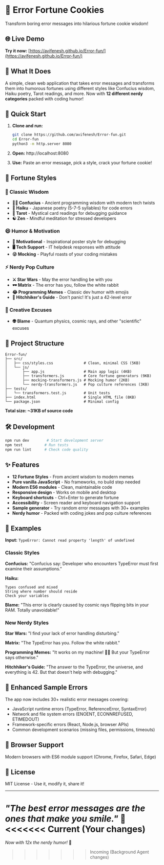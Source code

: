 # 🥠 Error Fortune Cookies

Transform boring error messages into hilarious fortune cookie wisdom!

## 🌐 Live Demo

**Try it now:** [https://avifenesh.github.io/Error-fun/](https://avifenesh.github.io/Error-fun/)

## 🎯 What It Does

A simple, clean web application that takes error messages and transforms them into humorous fortunes using different styles like Confucius wisdom, Haiku poetry, Tarot readings, and more. Now with **12 different nerdy categories** packed with coding humor!

## 🚀 Quick Start

1. **Clone and run:**
   ```bash
   git clone https://github.com/avifenesh/Error-fun.git
   cd Error-fun
   python3 -m http.server 8080
   ```

2. **Open:** http://localhost:8080

3. **Use:** Paste an error message, pick a style, crack your fortune cookie!

## 🎪 Fortune Styles

### 🧠 Classic Wisdom
- **🧙‍♂️ Confucius** - Ancient programming wisdom with modern tech twists
- **🍃 Haiku** - Japanese poetry (5-7-5 syllables) for code errors
- **🔮 Tarot** - Mystical card readings for debugging guidance
- **☯️ Zen** - Mindful meditation for stressed developers

### 😄 Humor & Motivation
- **💪 Motivational** - Inspirational poster style for debugging
- **🖥️ Tech Support** - IT helpdesk responses with attitude
- **😜 Mocking** - Playful roasts of your coding mistakes

### ⚡ Nerdy Pop Culture
- **⚔️ Star Wars** - May the error handling be with you
- **🕶️ Matrix** - The error has you, follow the white rabbit
- **😂 Programming Memes** - Classic dev humor with emojis
- **🚀 Hitchhiker's Guide** - Don't panic! It's just a 42-level error

### 🌌 Creative Excuses
- **👽 Blame** - Quantum physics, cosmic rays, and other "scientific" excuses

## 📁 Project Structure

```
Error-fun/
├── src/
│   ├── css/styles.css              # Clean, minimal CSS (5KB)
│   └── js/
│       ├── app.js                  # Main app logic (4KB)
│       ├── transformers.js         # Core fortune generators (9KB)
│       ├── mocking-transformers.js # Mocking humor (2KB)
│       └── nerdy-transformers.js   # Pop culture references (3KB)
├── tests/
│   └── transformers.test.js        # Unit tests
├── index.html                      # Single HTML file (8KB)
└── package.json                    # Minimal config
```

**Total size: ~31KB of source code**

## 🛠️ Development

```bash
npm run dev        # Start development server
npm test          # Run tests
npm run lint      # Check code quality
```

## ✨ Features

- **12 Fortune Styles** - From ancient wisdom to modern memes
- **Pure vanilla JavaScript** - No frameworks, no build step needed
- **Modern ES6 modules** - Clean, maintainable code
- **Responsive design** - Works on mobile and desktop
- **Keyboard shortcuts** - Ctrl+Enter to generate fortune
- **Accessibility** - Screen reader and keyboard navigation support
- **Sample generator** - Try random error messages with 30+ examples
- **Nerdy humor** - Packed with coding jokes and pop culture references

## 🎨 Examples

**Input:** `TypeError: Cannot read property 'length' of undefined`

### Classic Styles
**Confucius:** "Confucius say: Developer who encounters TypeError must first examine their assumptions."

**Haiku:**
```
Types confused and mixed
String where number should reside  
Check your variables
```

**Blame:** "This error is clearly caused by cosmic rays flipping bits in your RAM. Totally unavoidable!"

### New Nerdy Styles
**Star Wars:** "I find your lack of error handling disturbing."

**Matrix:** "The TypeError has you. Follow the white rabbit."

**Programming Memes:** "It works on my machine! 🤷‍♂️ But your TypeError says otherwise."

**Hitchhiker's Guide:** "The answer to the TypeError, the universe, and everything is 42. But that doesn't help with debugging."

## 🚀 Enhanced Sample Errors

The app now includes 30+ realistic error messages covering:
- JavaScript runtime errors (TypeError, ReferenceError, SyntaxError)
- Network and file system errors (ENOENT, ECONNREFUSED, ETIMEDOUT)
- Framework-specific errors (React, Node.js, browser APIs)
- Common development scenarios (missing files, permissions, timeouts)

## 📱 Browser Support

Modern browsers with ES6 module support (Chrome, Firefox, Safari, Edge)

## 📄 License

MIT License - Use it, modify it, share it!

---

*"The best error messages are the ones that make you smile."* 🥠
<<<<<<< Current (Your changes)
=======

*Now with 12x the nerdy humor!* 🚀
>>>>>>> Incoming (Background Agent changes)
